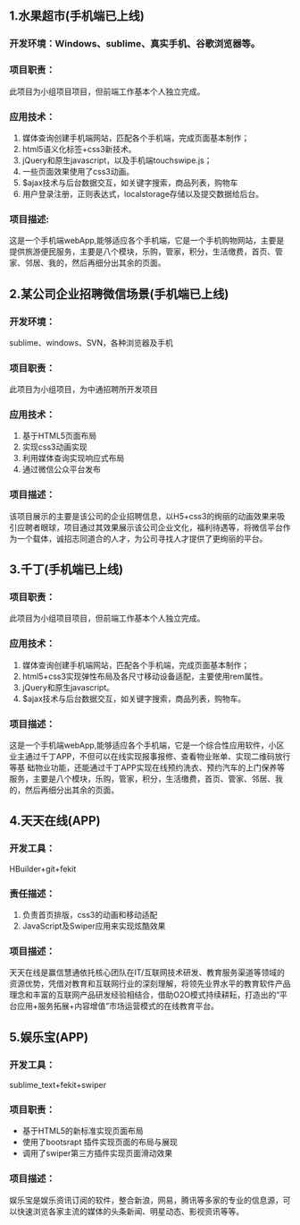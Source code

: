 ## 1.水果超市(手机端已上线)
### 开发环境：Windows、sublime、真实手机、谷歌浏览器等。

### 项目职责：
此项目为小组项目项目，但前端工作基本个人独立完成。

### 应用技术：
1. 媒体查询创建手机端网站，匹配各个手机端，完成页面基本制作；   
2. html5语义化标签+css3新技术。
3. jQuery和原生javascript，以及手机端touchswipe.js；
4. 一些页面效果使用了css3动画。       
5. $ajax技术与后台数据交互，如关键字搜索，商品列表，购物车
6. 用户登录注册，正则表达式，localstorage存储以及提交数据给后台。

### 项目描述:
这是一个手机端webApp,能够适应各个手机端，它是一个手机购物网站，主要是提供旅游便民服务，主要是八个模块，乐购，管家，积分，生活缴费，首页、管家、邻居、我的，然后再细分出其余的页面。

## 2.某公司企业招聘微信场景(手机端已上线)

### 开发环境：
sublime、windows、SVN，各种浏览器及手机

### 项目职责：
此项目为小组项目，为中通招聘所开发项目

### 应用技术：  
1. 基于HTML5页面布局    
2. 实现css3动画实现
3. 利用媒体查询实现响应式布局
4. 通过微信公众平台发布

### 项目描述：
该项目展示的主要是该公司的企业招聘信息，以H5+css3的绚丽的动画效果来吸引应聘者眼球，项目通过其效果展示该公司企业文化，福利待遇等，将微信平台作为一个载体，诚招志同道合的人才，为公司寻找人才提供了更绚丽的平台。


## 3.千丁(手机端已上线)

### 项目职责：
此项目为小组项目项目，但前端工作基本个人独立完成。

### 应用技术：
1. 媒体查询创建手机端网站，匹配各个手机端，完成页面基本制作；       
2. html5+css3实现弹性布局及各尺寸移动设备适配，主要使用rem属性。
3. jQuery和原生javascript。         
4. $ajax技术与后台数据交互，如关键字搜索，商品列表，购物车。

### 项目描述：
这是一个手机端webApp,能够适应各个手机端，它是一个综合性应用软件，小区业主通过千丁APP，不但可以在线实现报事报修、查看物业账单、实现二维码放行等基 础物业功能，还能通过千丁APP实现在线预约洗衣、预约汽车的上门保养等服务，主要是八个模块，乐购，管家，积分，生活缴费，首页、管家、邻居、我的，然后再细分出其余的页面。


## 4.天天在线(APP)

### 开发工具：
HBuilder+git+fekit
### 责任描述：
1. 负责首页排版，css3的动画和移动适配
2. JavaScript及Swiper应用来实现炫酷效果

### 项目描述：

天天在线是赢信慧通依托核心团队在IT/互联网技术研发、教育服务渠道等领域的资源优势，凭借对教育和互联网行业的深刻理解，将领先业界水平的教育软件产品理念和丰富的互联网产品研发经验相结合，借助O2O模式持续耕耘，打造出的“平台应用+服务拓展+内容增值”市场运营模式的在线教育平台。


## 5.娱乐宝(APP)

### 开发工具：
sublime_text+fekit+swiper
### 项目职责：
* 基于HTML5的新标准实现页面布局
* 使用了bootsrapt 插件实现页面的布局与展现
* 调用了swiper第三方插件实现页面滑动效果

### 项目描述：
娱乐宝是娱乐资讯订阅的软件，整合新浪，网易，腾讯等多家的专业的信息源，可以快速浏览各家主流的媒体的头条新闻、明星动态、影视资讯等等。
